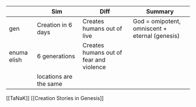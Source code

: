 |             | Sim                    | Diff                                    | Summary                                        |
| ----------- | ---------------------- | --------------------------------------- | ---------------------------------------------- |
| gen         | Creation in 6 days     | Creates humans out of live              | God = omipotent, omniscent + eternal (genesis) |
| enuma elish | 6 generations          | Creates humans out of fear and violence |                                                |
|             | locations are the same |                                         |                                                |
[[TaNaK]] [[Creation Stories in Genesis]]